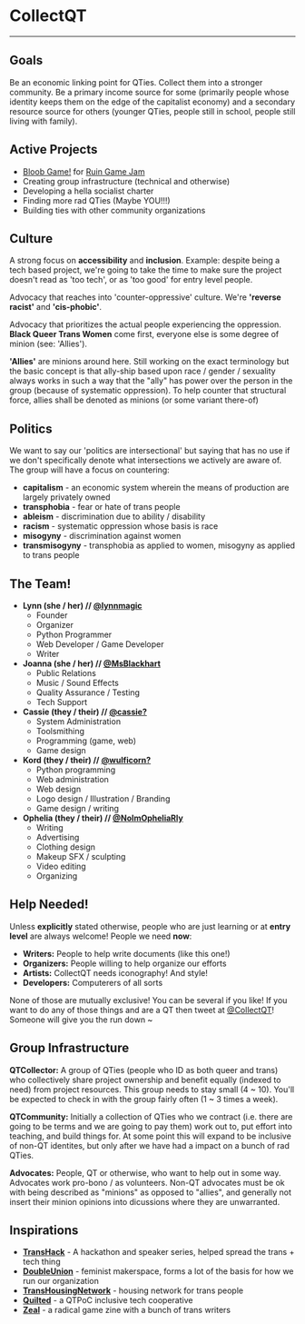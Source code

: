 # CollectQT

---

## Goals

Be an economic linking point for QTies. Collect them into a stronger community. Be a primary income source for some (primarily people whose identity keeps them on the edge of the capitalist economy) and a secondary resource source for others (younger QTies, people still in school, people still living with family).

## Active Projects

* [Bloob Game!](https://gitorious.org/bloob_game/bloob_game/source/develop:) for [Ruin Game Jam](itch.io/jam/ruinjam2014)
* Creating group infrastructure (technical and otherwise)
* Developing a hella socialist charter
* Finding more rad QTies (Maybe YOU!!!)
* Building ties with other community organizations

## Culture

A strong focus on **accessibility** and **inclusion**. Example: despite being a tech based project, we're going to take the time to make sure the project doesn't read as 'too tech', or as 'too good' for entry level people.

Advocacy that reaches into 'counter-oppressive' culture. We're **'reverse racist'** and **'cis-phobic'**.

Advocacy that prioritizes the actual people experiencing the oppression. **Black Queer Trans Women** come first, everyone else is some degree of minion (see: 'Allies').

**'Allies'** are minions around here. Still working on the exact terminology but the basic concept is that ally-ship based upon race / gender / sexuality always works in such a way that the "ally" has power over the person in the group (because of systematic oppression). To help counter that structural force, allies shall be denoted as minions (or some variant there-of)

## Politics

We want to say our 'politics are intersectional' but saying that has no use if we don't specifically denote what intersections we actively are aware of. The group will have a focus on countering:

* **capitalism** - an economic system wherein the means of production are largely privately owned
* **transphobia** - fear or hate of trans people
* **ableism** - discrimination due to ability / disability
* **racism** - systematic oppression whose basis is race
* **misogyny** - discrimination against women
* **transmisogyny** - transphobia as applied to women, misogyny as applied to trans people

## The Team!

* **Lynn (she / her) // [@lynnmagic](https://twitter.com/LynnMagic)**
    * Founder
    * Organizer
    * Python Programmer
    * Web Developer / Game Developer
    * Writer
* **Joanna (she / her) // [@MsBlackhart](https://twitter.com/MsBlackhart)**
    * Public Relations
    * Music / Sound Effects
    * Quality Assurance / Testing
    * Tech Support
* **Cassie (they / their) // [@cassie?](https://twitter.com/?)**
    * System Administration
    * Toolsmithing
    * Programming (game, web)
    * Game design
* **Kord (they / their) // [@wulficorn?](https://twitter.com/?)**
    * Python programming
    * Web administration
    * Web design
    * Logo design / Illustration / Branding
    * Game design / writing
* **Ophelia (they / their) // [@NoImOpheliaRly](https://twitter.com/NoImOpheliaRly)**
    * Writing
    * Advertising
    * Clothing design
    * Makeup SFX / sculpting
    * Video editing
    * Organizing

## Help Needed!

Unless **explicitly** stated otherwise, people who are just learning or at **entry level** are always welcome! People we need **now**:

* **Writers:** People to help write documents (like this one!)
* **Organizers:** People willing to help organize our efforts
* **Artists:** CollectQT needs iconography! And style!
* **Developers:** Computerers of all sorts

None of those are mutually exclusive! You can be several if you like! If you want to do any of those things and are a QT then tweet at [@CollectQT](https://twitter.com/CollectQT)! Someone will give you the run down ~

## Group Infrastructure

**QTCollector:** A group of QTies (people who ID as both queer and trans) who collectively share project ownership and benefit equally (indexed to need) from project resources. This group needs to stay small (4 ~ 10). You'll be expected to check in with the group fairly often (1 ~ 3 times a week).

**QTCommunity:** Initially a collection of QTies who we contract (i.e. there are going to be terms and we are going to pay them) work out to, put effort into teaching, and build things for. At some point this will expand to be inclusive of non-QT identites, but only after we have had a impact on a bunch of rad QTies.

**Advocates:** People, QT or otherwise, who want to help out in some way. Advocates work pro-bono / as volunteers. Non-QT advocates must be ok with being described as "minions" as opposed to "allies", and generally not insert their minion opinions into dicussions where they are unwarranted.

## Inspirations

* **[TransHack](http://www.transhack.org/)** - A hackathon and speaker series, helped spread the trans + tech thing
* **[DoubleUnion](https://www.doubleunion.org)** - feminist makerspace, forms a lot of the basis for how we run our organization
* **[TransHousingNetwork](http://www.transhousingnetwork.com/)** - housing network for trans people
* **[Quilted](http://quilted.coop)** - a QTPoC inclusive tech cooperative
* **[Zeal](https://medium.com/mammon-machine-zeal)** - a radical game zine with a bunch of trans writers
